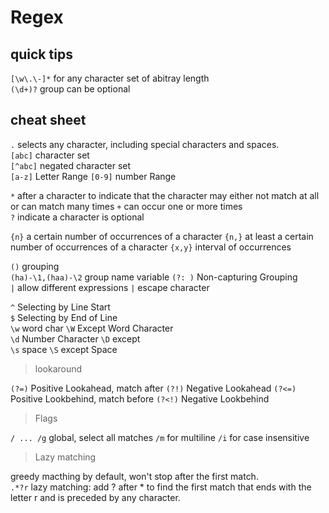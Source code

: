 # Regex

quick tips
---
`[\w\.\-]*` for any character set of abitray length  
`(\d+)?` group can be optional 

cheat sheet
---
`.`  selects any character, including special characters and spaces.  
`[abc]` character set   
`[^abc]` negated character set     
`[a-z]` Letter Range
`[0-9]` number Range 

`*` after a character to indicate that the character may either not match at all or can match many times
`+` can occur one or more times  
`?` indicate a character is optional 

`{n}` a certain number of occurrences of a character
`{n,}` at least a certain number of occurrences of a character
`{x,y}` interval of occurrences 

`()` grouping  
`(ha)-\1,(haa)-\2` group name variable 
`(?: )` Non-capturing Grouping   
`|` allow different expressions
`|` escape character

`^` Selecting by Line Start  
`$` Selecting by End of Line  
`\w` word char  `\W` Except Word Character   
`\d` Number Character `\D` except  
`\s` space `\S` except Space  

>lookaround

`(?=)` Positive Lookahead, match after 
`(?!)` Negative Lookahead 
`(?<=)` Positive Lookbehind, match before 
`(?<!)` Negative Lookbehind   

>Flags

`/ ... /g` global, select all matches `/m` for multiline `/i` for case insensitive

>Lazy matching

greedy macthing by default, won't stop after the first match.   
`.*?r` lazy matching: add ? after * to find the first match that ends with the letter r and is preceded by any character. 